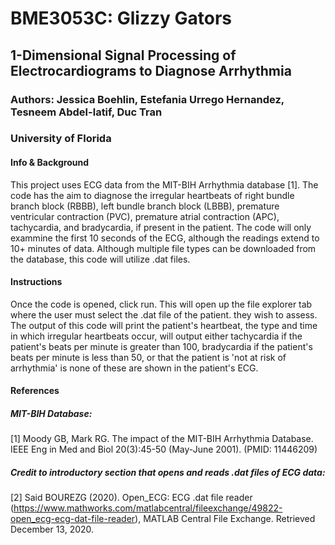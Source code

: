 # BME3053C: Glizzy Gators

## 1-Dimensional Signal Processing of Electrocardiograms to Diagnose Arrhythmia

### Authors: Jessica Boehlin, Estefania Urrego Hernandez, Tesneem Abdel-latif, Duc Tran 

### University of Florida

#### Info & Background
This project uses ECG data from the MIT-BIH Arrhythmia database [1]. The code has the aim to diagnose the irregular heartbeats of right bundle branch block (RBBB),
left bundle branch block (LBBB), premature ventricular contraction (PVC), premature atrial contraction (APC), tachycardia, and bradycardia, if present in the patient.
The code will only exammine the first 10 seconds of the ECG, although the readings extend to 10+ minutes of data. Although multiple file types can be downloaded from
the database, this code will utilize .dat files. 

#### Instructions
Once the code is opened, click run. This will open up the file explorer tab where the user must select the .dat file of the patient. they wish to assess. The output of this
code will print the patient's heartbeat, the type and time in which irregular heartbeats occur, will output either tachycardia if the patient's beats per minute is greater than 100, bradycardia if the patient's beats per minute is less than 50, or that the patient is 'not at risk of arrhythmia' is none of these are shown in the patient's ECG.

#### References
##### MIT-BIH Database:
[1] Moody GB, Mark RG. The impact of the MIT-BIH Arrhythmia Database. IEEE Eng in Med and Biol 20(3):45-50 (May-June 2001). (PMID: 11446209) 

##### Credit to introductory section that opens and reads .dat files of ECG data:
[2] Said BOUREZG (2020). Open_ECG: ECG .dat file reader (https://www.mathworks.com/matlabcentral/fileexchange/49822-open_ecg-ecg-dat-file-reader), MATLAB Central File Exchange. Retrieved December 13, 2020. 
